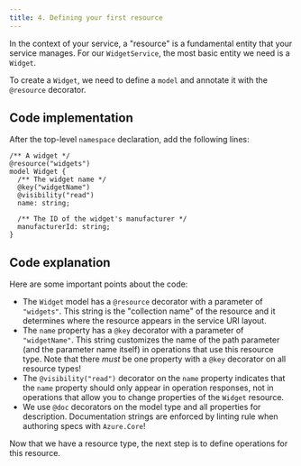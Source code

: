 ```yaml
---
title: 4. Defining your first resource
---
```


In the context of your service, a "resource" is a fundamental entity that your service manages. For our `WidgetService`, the most basic entity we need is a `Widget`.

To create a `Widget`, we need to define a `model` and annotate it with the `@resource` decorator.

## Code implementation

After the top-level `namespace` declaration, add the following lines:

```typespec
/** A widget */
@resource("widgets")
model Widget {
  /** The widget name */
  @key("widgetName")
  @visibility("read")
  name: string;

  /** The ID of the widget's manufacturer */
  manufacturerId: string;
}
```

## Code explanation

Here are some important points about the code:

- The `Widget` model has a `@resource` decorator with a parameter of `"widgets"`. This string is the "collection name" of the resource and it determines where the resource appears in the service URI layout.
- The `name` property has a `@key` decorator with a parameter of `"widgetName"`. This string customizes the name of the path parameter (and the parameter name itself) in operations that use this resource type. Note that there _must_ be one property with a `@key` decorator on all resource types!
- The `@visibility("read")` decorator on the `name` property indicates that the `name` property should only appear in operation responses, not in operations that allow you to change properties of the `Widget` resource.
- We use `@doc` decorators on the model type and all properties for description. Documentation strings are enforced by linting rule when authoring specs with `Azure.Core`!

Now that we have a resource type, the next step is to define operations for this resource.
